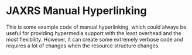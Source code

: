 # JAXRS Manual Hyperlinking

This is some example code of manual hyperlinking, which could always be useful for providing hypermedia support with the least overhead and the most flexibility. However, it can create some extremely verbose code and requires a lot of changes when the resource structure changes.
